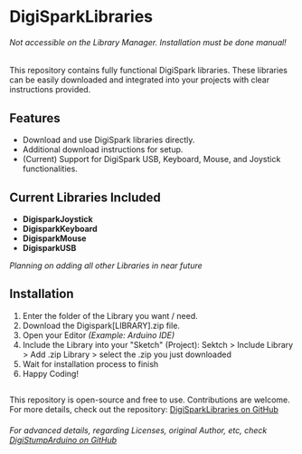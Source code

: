 # DigiSparkLibraries
###### *Not accessible on the Library Manager. Installation must be done manual!*



This repository contains fully functional DigiSpark libraries. These libraries can be easily downloaded and integrated into your projects with clear instructions provided.

## Features

- Download and use DigiSpark libraries directly.
- Additional download instructions for setup.
- (Current) Support for DigiSpark USB, Keyboard, Mouse, and Joystick functionalities.

## Current Libraries Included

- **DigisparkJoystick**
- **DigisparkKeyboard**
- **DigisparkMouse**
- **DigisparkUSB**

*Planning on adding all other Libraries in near future*

## Installation

1. Enter the folder of the Library you want / need.
2. Download the Digispark[LIBRARY].zip file.
3. Open your Editor *(Example: Arduino IDE)*
4. Include the Library into your "Sketch" (Project): Sektch > Include Library > Add .zip Library > select the .zip you just downloaded
5. Wait for installation process to finish
6. Happy Coding!

##
This repository is open-source and free to use. Contributions are welcome.
For more details, check out the repository: [DigiSparkLibraries on GitHub](https://github.com/David-cmrg/DigiSparkLibraries)
###### *For advanced details, regarding Licenses, original Author, etc, check [DigiStumpArduino on GitHub](https://github.com/digistump/DigistumpArduino/)*
